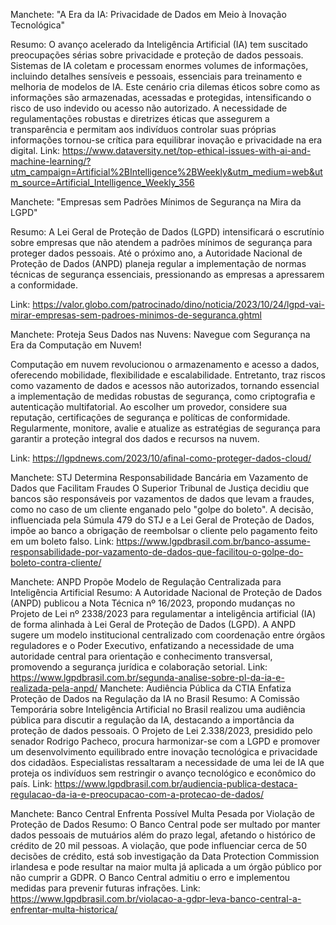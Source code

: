 Manchete: "A Era da IA: Privacidade de Dados em Meio à Inovação Tecnológica"

Resumo: O avanço acelerado da Inteligência Artificial (IA) tem suscitado preocupações sérias sobre privacidade e proteção de dados pessoais. Sistemas de IA coletam e processam enormes volumes de informações, incluindo detalhes sensíveis e pessoais, essenciais para treinamento e melhoria de modelos de IA. Este cenário cria dilemas éticos sobre como as informações são armazenadas, acessadas e protegidas, intensificando o risco de uso indevido ou acesso não autorizado. A necessidade de regulamentações robustas e diretrizes éticas que assegurem a transparência e permitam aos indivíduos controlar suas próprias informações tornou-se crítica para equilibrar inovação e privacidade na era digital.
Link: https://www.dataversity.net/top-ethical-issues-with-ai-and-machine-learning/?utm_campaign=Artificial%2BIntelligence%2BWeekly&utm_medium=web&utm_source=Artificial_Intelligence_Weekly_356

Manchete: "Empresas sem Padrões Mínimos de Segurança na Mira da LGPD"

Resumo: A Lei Geral de Proteção de Dados (LGPD) intensificará o escrutínio sobre empresas que não atendem a padrões mínimos de segurança para proteger dados pessoais. Até o próximo ano, a Autoridade Nacional de Proteção de Dados (ANPD) planeja regular a implementação de normas técnicas de segurança essenciais, pressionando as empresas a apressarem a conformidade.

Link: https://valor.globo.com/patrocinado/dino/noticia/2023/10/24/lgpd-vai-mirar-empresas-sem-padroes-minimos-de-seguranca.ghtml

Manchete: Proteja Seus Dados nas Nuvens: Navegue com Segurança na Era da Computação em Nuvem!

Computação em nuvem revolucionou o armazenamento e acesso a dados, oferecendo mobilidade, flexibilidade e escalabilidade. Entretanto, traz riscos como vazamento de dados e acessos não autorizados, tornando essencial a implementação de medidas robustas de segurança, como criptografia e autenticação multifatorial. Ao escolher um provedor, considere sua reputação, certificações de segurança e políticas de conformidade. Regularmente, monitore, avalie e atualize as estratégias de segurança para garantir a proteção integral dos dados e recursos na nuvem.

Link: https://lgpdnews.com/2023/10/afinal-como-proteger-dados-cloud/



Manchete: STJ Determina Responsabilidade Bancária em Vazamento de Dados que Facilitam Fraudes
O Superior Tribunal de Justiça decidiu que bancos são responsáveis por vazamentos de dados que levam a fraudes, como no caso de um cliente enganado pelo "golpe do boleto". A decisão, influenciada pela Súmula 479 do STJ e a Lei Geral de Proteção de Dados, impõe ao banco a obrigação de reembolsar o cliente pelo pagamento feito em um boleto falso.
Link: https://www.lgpdbrasil.com.br/banco-assume-responsabilidade-por-vazamento-de-dados-que-facilitou-o-golpe-do-boleto-contra-cliente/

Manchete: ANPD Propõe Modelo de Regulação Centralizada para Inteligência Artificial
Resumo: A Autoridade Nacional de Proteção de Dados (ANPD) publicou a Nota Técnica nº 16/2023, propondo mudanças no Projeto de Lei nº 2338/2023 para regulamentar a inteligência artificial (IA) de forma alinhada à Lei Geral de Proteção de Dados (LGPD). A ANPD sugere um modelo institucional centralizado com coordenação entre órgãos reguladores e o Poder Executivo, enfatizando a necessidade de uma autoridade central para orientação e conhecimento transversal, promovendo a segurança jurídica e colaboração setorial.
Link: https://www.lgpdbrasil.com.br/segunda-analise-sobre-pl-da-ia-e-realizada-pela-anpd/
Manchete: Audiência Pública da CTIA Enfatiza Proteção de Dados na Regulação da IA no Brasil
Resumo: A Comissão Temporária sobre Inteligência Artificial no Brasil realizou uma audiência pública para discutir a regulação da IA, destacando a importância da proteção de dados pessoais. O Projeto de Lei 2.338/2023, presidido pelo senador Rodrigo Pacheco, procura harmonizar-se com a LGPD e promover um desenvolvimento equilibrado entre inovação tecnológica e privacidade dos cidadãos. Especialistas ressaltaram a necessidade de uma lei de IA que proteja os indivíduos sem restringir o avanço tecnológico e econômico do país.
Link: https://www.lgpdbrasil.com.br/audiencia-publica-destaca-regulacao-da-ia-e-preocupacao-com-a-protecao-de-dados/

Manchete: Banco Central Enfrenta Possível Multa Pesada por Violação de Proteção de Dados
Resumo: O Banco Central pode ser multado por manter dados pessoais de mutuários além do prazo legal, afetando o histórico de crédito de 20 mil pessoas. A violação, que pode influenciar cerca de 50 decisões de crédito, está sob investigação da Data Protection Commission irlandesa e pode resultar na maior multa já aplicada a um órgão público por não cumprir a GDPR. O Banco Central admitiu o erro e implementou medidas para prevenir futuras infrações.
Link: https://www.lgpdbrasil.com.br/violacao-a-gdpr-leva-banco-central-a-enfrentar-multa-historica/



